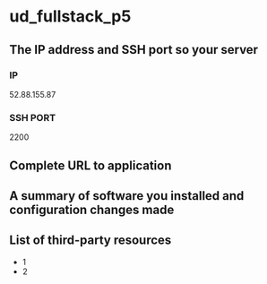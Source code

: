 # ud_fullstack_p5
## The IP address and SSH port so your server
### IP
52.88.155.87
### SSH PORT
2200
## Complete URL to application

## A summary of software you installed and configuration changes made
## List of third-party resources
* 1
* 2
